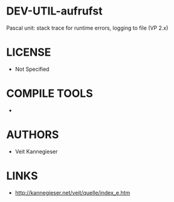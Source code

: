 # DEV-UTIL-aufrufst
Pascal unit: stack trace for runtime errors, logging to file (VP 2.x)

LICENSE
===============
* Not Specified

COMPILE TOOLS
===============
* 
 
AUTHORS
===============
* Veit Kannegieser

LINKS
===============
* http://kannegieser.net/veit/quelle/index_e.htm

